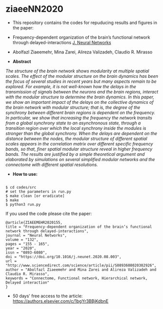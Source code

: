 # ziaeeNN2020
-  This repository contains the codes for repuducing results and figures in the paper: 
-  Frequency-dependent organization of the brain’s functional network through delayed-interactions [J. Neural Networks](https://www.researchgate.net/publication/343780297_Frequency-dependent_organization_of_the_brain's_functional_network_through_delayed-interactions) 
- Abolfazl Ziaeemehr, Mina Zarei, Alireza Valizadeh, Claudio R. Mirasso

-  **Abstract**

*The structure of the brain network shows modularity at multiple spatial scales. The effect of the modular structure on the brain dynamics has been the focus of several studies in recent years but many aspects remain to be explored. For example, it is not well-known how the delays in the transmission of signals between the neurons and the brain regions, interact with the modular structure to determine the brain dynamics. In this paper, we show an important impact of the delays on the collective dynamics of the brain network with modular structure; that is, the degree of the synchrony between different brain regions is dependent on the frequency. In particular, we show that increasing the frequency the network transits from a global synchrony state to an asynchronous state, through a transition region over which the local synchrony inside the modules is stronger than the global synchrony. When the delays are dependent on the distance between the nodes, the modular structure of different spatial scales appears in the correlation matrix over different specific frequency bands, so that, finer spatial modular structure reveal in higher frequency bands. The results are justified by a simple theoretical argument and elaborated by simulations on several simplified modular networks and the connectome with different spatial resolutions.*

-  **How to use:**
```

$ cd codes/src
# set the parameters in run.py
$ make clean [or eradicate]
$ make 
$ python3 run.py
```

If you used the code please cite the paper:
```
@article{ZIAEEMEHR2020155,
title = "Frequency-dependent organization of the brain’s functional network through delayed-interactions",
journal = "Neural Networks",
volume = "132",
pages = "155 - 165",
year = "2020",
issn = "0893-6080",
doi = "https://doi.org/10.1016/j.neunet.2020.08.003",
url = "http://www.sciencedirect.com/science/article/pii/S0893608020302926",
author = "Abolfazl Ziaeemehr and Mina Zarei and Alireza Valizadeh and Claudio R. Mirasso",
keywords = "Connectome, Functional network, Hierarchical network, Delayed interaction"
}
```

-  50 days' free access to the article: https://authors.elsevier.com/c/1bgYr3BBjKdbnE
